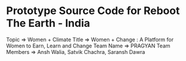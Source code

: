 # Prototype Source Code for Reboot The Earth - India
Topic => Women + Climate
Title => Women + Change : A Platform for Women to Earn, Learn and Change
Team Name => PRAGYAN
Team Members => Ansh Walia, Satvik Chachra, Saransh Dawra
